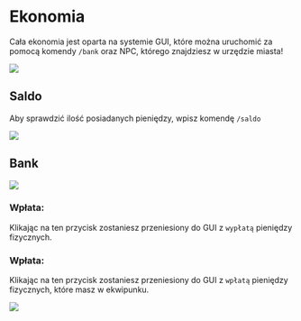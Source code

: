 # Ekonomia

Cała ekonomia jest oparta na systemie GUI, które można uruchomić za 
pomocą komendy `/bank` oraz NPC, którego znajdziesz w urzędzie miasta!

![](https://i.imgur.com/TM7Y2Vj.png)
## Saldo
Aby sprawdzić ilość posiadanych pieniędzy, wpisz komendę `/saldo`

![](https://i.imgur.com/JycGCBa.png)
## Bank
![](https://i.imgur.com/ALxo2Hl.png)

### Wpłata:
Klikając na ten przycisk zostaniesz przeniesiony do GUI z `wypłatą` pieniędzy fizycznych.
### Wpłata:
Klikając na ten przycisk zostaniesz przeniesiony do GUI z `wpłatą` pieniędzy fizycznych, które masz w ekwipunku.

![](https://i.imgur.com/3LqAJoz.png)


